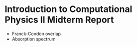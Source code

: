 # Introduction to Computational Physics II Midterm Report
- Franck-Condon overlap
- Absorption spectrum

